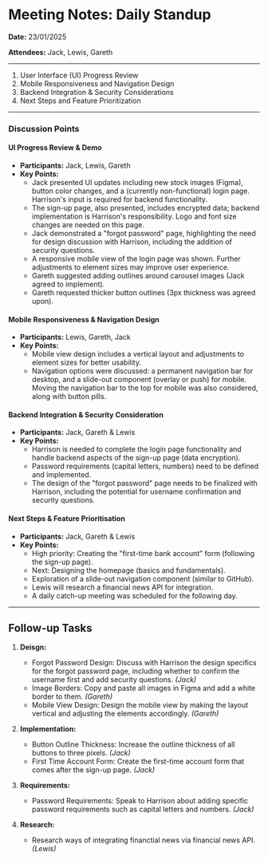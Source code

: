 # Meeting Notes: Daily Standup

**Date:** 23/01/2025

**Attendees:** Jack, Lewis, Gareth

---

1. User Interface (UI) Progress Review
2. Mobile Responsiveness and Navigation Design
3. Backend Integration & Security Considerations
4. Next Steps and Feature Prioritization

---

### Discussion Points

#### UI Progress Review & Demo

- **Participants:** Jack, Lewis, Gareth
- **Key Points:**
  - Jack presented UI updates including new stock images (Figma), button color changes, and a (currently non-functional) login page. Harrison's input is required for backend functionality.
  - The sign-up page, also presented, includes encrypted data; backend implementation is Harrison's responsibility. Logo and font size changes are needed on this page.
  - Jack demonstrated a "forgot password" page, highlighting the need for design discussion with Harrison, including the addition of security questions.
  - A responsive mobile view of the login page was shown. Further adjustments to element sizes may improve user experience.
  - Gareth suggested adding outlines around carousel images (Jack agreed to implement).
  - Gareth requested thicker button outlines (3px thickness was agreed upon).

#### Mobile Responsiveness & Navigation Design

- **Participants:** Lewis, Gareth, Jack
- **Key Points:**
  - Mobile view design includes a vertical layout and adjustments to element sizes for better usability.
  - Navigation options were discussed: a permanent navigation bar for desktop, and a slide-out component (overlay or push) for mobile. Moving the navigation bar to the top for mobile was also considered, along with button pills.

#### Backend Integration & Security Consideration

- **Participants:** Jack, Gareth & Lewis
- **Key Points:**
  - Harrison is needed to complete the login page functionality and handle backend aspects of the sign-up page (data encryption).
  - Password requirements (capital letters, numbers) need to be defined and implemented.
  - The design of the "forgot password" page needs to be finalized with Harrison, including the potential for username confirmation and security questions.
 
#### Next Steps & Feature Prioritisation

- **Participants:** Jack, Gareth & Lewis
- **Key Points:**
  - High priority: Creating the "first-time bank account" form (following the sign-up page).
  - Next: Designing the homepage (basics and fundamentals).
  - Exploration of a slide-out navigation component (similar to GitHub).
  - Lewis will research a financial news API for integration.
  - A daily catch-up meeting was scheduled for the following day.

---

## Follow-up Tasks

1. **Deisgn:**
   - Forgot Password Design: Discuss with Harrison the design specifics for the forgot password page, including whether to confirm the username first and add security questions. *(Jack)*
   - Image Borders: Copy and paste all images in Figma and add a white border to them. *(Gareth)*
   - Mobile View Design: Design the mobile view by making the layout vertical and adjusting the elements accordingly. *(Gareth)*
  
2. **Implementation:**
   -  Button Outline Thickness: Increase the outline thickness of all buttons to three pixels. *(Jack)*
   -  First Time Account Form: Create the first-time account form that comes after the sign-up page. *(Jack)*

3. **Requirements:**
   - Password Requirements: Speak to Harrison about adding specific password requirements such as capital letters and numbers. *(Jack)*

4. **Research:**
    - Research ways of integrating financtial news via financial news API. *(Lewis)*
